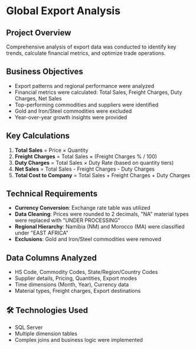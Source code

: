 # Global Export Analysis

## Project Overview
Comprehensive analysis of export data was conducted to identify key trends, calculate financial metrics, and optimize trade operations.

## Business Objectives
- Export patterns and regional performance were analyzed
- Financial metrics were calculated: Total Sales, Freight Charges, Duty Charges, Net Sales
- Top-performing commodities and suppliers were identified
- Gold and Iron/Steel commodities were excluded
- Year-over-year growth insights were provided

## Key Calculations
1. **Total Sales** = Price × Quantity
2. **Freight Charges** = Total Sales × (Freight Charges % / 100)
3. **Duty Charges** = Total Sales × Duty Rate (based on quantity tiers)
4. **Net Sales** = Total Sales - Freight Charges - Duty Charges
5. **Total Cost to Company** = Total Sales + Freight Charges + Duty Charges

## Technical Requirements
- **Currency Conversion**: Exchange rate table was utilized
- **Data Cleaning**: Prices were rounded to 2 decimals, "NA" material types were replaced with "UNDER PROCESSING"
- **Regional Hierarchy**: Namibia (NM) and Morocco (MA) were classified under "EAST AFRICA"
- **Exclusions**: Gold and Iron/Steel commodities were removed

## Data Columns Analyzed
- HS Code, Commodity Codes, State/Region/Country Codes
- Supplier details, Pricing, Quantities, Export modes
- Time dimensions (Month, Year), Currency data
- Material types, Freight charges, Export destinations

## 🛠️ Technologies Used
- SQL Server
- Multiple dimension tables
- Complex joins and business logic were implemented
